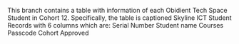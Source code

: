 This branch contains a table with information of each Obidient Tech Space Student in Cohort 12.
Specifically, the table is captioned Skyline ICT Student Records with 6 columns which are:
Serial Number
Student name
Courses
Passcode
Cohort
Approved
